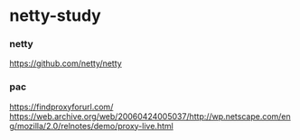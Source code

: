 # netty-study

### netty  
https://github.com/netty/netty  

### pac  
https://findproxyforurl.com/  
https://web.archive.org/web/20060424005037/http://wp.netscape.com/eng/mozilla/2.0/relnotes/demo/proxy-live.html  

